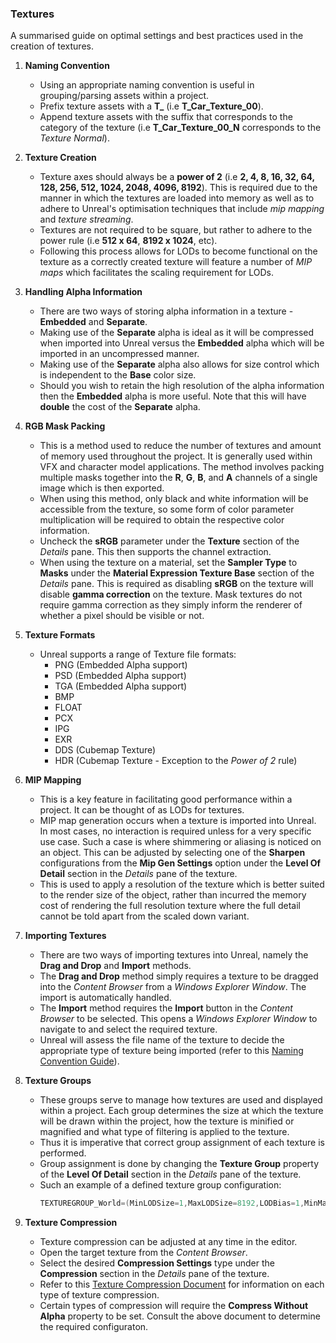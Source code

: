 ### Textures

A summarised guide on optimal settings and best practices used in the creation of textures.

1. **Naming Convention**
   * Using an appropriate naming convention is useful in grouping/parsing assets within a project.
   * Prefix texture assets with a **T_** (i.e **T_Car_Texture_00**).
   * Append texture assets with the suffix that corresponds to the category of the texture (i.e **T_Car_Texture_00_N** corresponds to the *Texture Normal*).

2. **Texture Creation**
   * Texture axes should always be a **power of 2** (i.e **2, 4, 8, 16, 32, 64, 128, 256, 512, 1024, 2048, 4096, 8192**). This is required due to the manner in which the textures are loaded into memory as well as to adhere to Unreal's optimisation techniques that include *mip mapping* and *texture streaming*.
   * Textures are not required to be square, but rather to adhere to the power rule (i.e **512 x 64**, **8192 x 1024**, etc).
   * Following this process allows for LODs to become functional on the texture as a correctly created texture will feature a number of *MIP maps* which facilitates the scaling requirement for LODs.

3. **Handling Alpha Information**
   * There are two ways of storing alpha information in a texture - **Embedded** and **Separate**.
   * Making use of the **Separate** alpha is ideal as it will be compressed when imported into Unreal versus the **Embedded** alpha which will be imported in an uncompressed manner.
   * Making use of the **Separate** alpha also allows for size control which is independent to the **Base** color size.
   * Should you wish to retain the high resolution of the alpha information then the **Embedded** alpha is more useful. Note that this will have **double** the cost of the **Separate** alpha.

4. **RGB Mask Packing**
   * This is a method used to reduce the number of textures and amount of memory used throughout the project. It is generally used within VFX and character model applications. The method involves packing multiple masks together into the **R**, **G**, **B**, and **A** channels of a single image which is then exported.
   * When using this method, only black and white information will be accessible from the texture, so some form of color parameter multiplication will be required to obtain the respective color information.
   * Uncheck the **sRGB** parameter under the **Texture** section of the *Details* pane. This then supports the channel extraction.
   * When using the texture on a material, set the **Sampler Type** to **Masks** under the **Material Expression Texture Base** section of the *Details* pane. This is required as disabling **sRGB** on the texture will disable **gamma correction** on the texture. Mask textures do not require gamma correction as they simply inform the renderer of whether a pixel should be visible or not.

5. **Texture Formats**
   * Unreal supports a range of Texture file formats:
     * PNG (Embedded Alpha support)
     * PSD (Embedded Alpha support)
     * TGA (Embedded Alpha support)
     * BMP
     * FLOAT
     * PCX
     * IPG
     * EXR
     * DDS (Cubemap Texture)
     * HDR (Cubemap Texture - Exception to the *Power of 2* rule)

6. **MIP Mapping**
   * This is a key feature in facilitating good performance within a project. It can be thought of as LODs for textures.
   * MIP map generation occurs when a texture is imported into Unreal. In most cases, no interaction is required unless for a very specific use case. Such a case is where shimmering or aliasing is noticed on an object. This can be adjusted by selecting one of the **Sharpen** configurations from the **Mip Gen Settings** option under the **Level Of Detail** section in the *Details* pane of the texture.
   * This is used to apply a resolution of the texture which is better suited to the render size of the object, rather than incurred the memory cost of rendering the full resolution texture where the full detail cannot be told apart from the scaled down variant.

<a name="importing-textures"></a>

7. **Importing Textures**
   * There are two ways of importing textures into Unreal, namely the **Drag and Drop** and **Import** methods.
   * The **Drag and Drop** method simply requires a texture to be dragged into the *Content Browser* from a *Windows Explorer Window*. The import is automatically handled.
   * The **Import** method requires the **Import** button in the *Content Browser* to be selected. This opens a *Windows Explorer Window* to navigate to and select the required texture.
   * Unreal will assess the file name of the texture to decide the appropriate type of texture being imported (refer to this [Naming Convention Guide](https://github.com/Allar/ue4-style-guide#anc)).

8. **Texture Groups**
   * These groups serve to manage how textures are used and displayed within a project. Each group determines the size at which the texture will be drawn within the project, how the texture is minified or magnified and what type of filtering is applied to the texture.
   * Thus it is imperative that correct group assignment of each texture is performed.
   * Group assignment is done by changing the **Texture Group** property of the **Level Of Detail** section in the *Details* pane of the texture.
   * Such an example of a defined texture group configuration:  
        ```cpp
        TEXTUREGROUP_World=(MinLODSize=1,MaxLODSize=8192,LODBias=1,MinMagFilter=aniso,MipFilter=point)
        ```

9. **Texture Compression**
    * Texture compression can be adjusted at any time in the editor.
    * Open the target texture from the *Content Browser*.
    * Select the desired **Compression Settings** type under the **Compression** section in the *Details* pane of the texture.
    * Refer to this [Texture Compression Document](https://docs.unrealengine.com/en-us/Editor/Content/Types/Textures/TextureCompressionSettings) for information on each type of texture compression.
    * Certain types of compression will require the **Compress Without Alpha** property to be set. Consult the above document to determine the required configuraton.